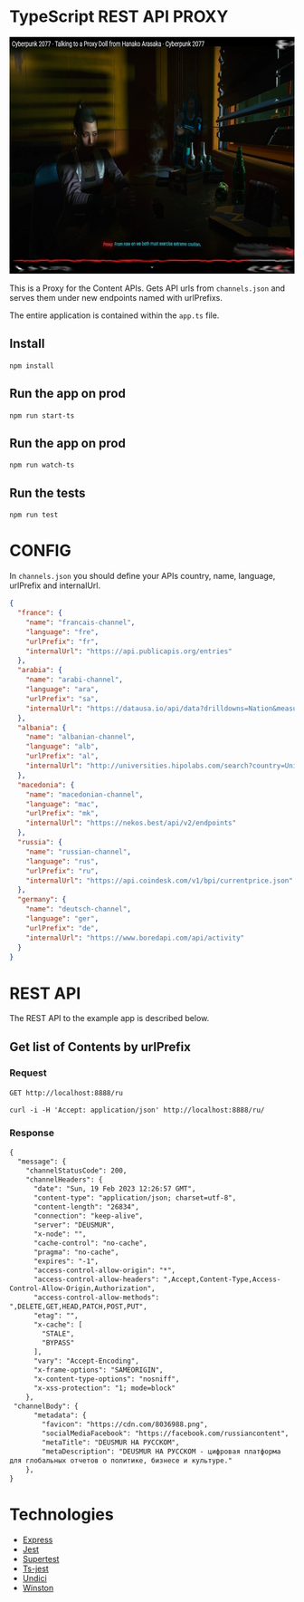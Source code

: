 # TypeScript REST API PROXY

<img src="./proxy-thumbnail.jpg" alt="CYBERPUNK PROXY" style="height: 418px; width:800px;"/>

This is a Proxy for the Content APIs. Gets API urls from `channels.json` and serves them under new endpoints named with urlPrefixs.

The entire application is contained within the `app.ts` file.


## **Install**

    npm install

## Run the app on prod

    npm run start-ts

## Run the app on prod

    npm run watch-ts

## Run the tests

    npm run test

# CONFIG

In `channels.json` you should define your APIs country, name, language, urlPrefix and internalUrl.


```json
{
  "france": {
    "name": "francais-channel",
    "language": "fre",
    "urlPrefix": "fr",
    "internalUrl": "https://api.publicapis.org/entries"
  },
  "arabia": {
    "name": "arabi-channel",
    "language": "ara",
    "urlPrefix": "sa",
    "internalUrl": "https://datausa.io/api/data?drilldowns=Nation&measures=Population"
  },
  "albania": {
    "name": "albanian-channel",
    "language": "alb",
    "urlPrefix": "al",
    "internalUrl": "http://universities.hipolabs.com/search?country=United+States"
  },
  "macedonia": {
    "name": "macedonian-channel",
    "language": "mac",
    "urlPrefix": "mk",
    "internalUrl": "https://nekos.best/api/v2/endpoints"
  },
  "russia": {
    "name": "russian-channel",
    "language": "rus",
    "urlPrefix": "ru",
    "internalUrl": "https://api.coindesk.com/v1/bpi/currentprice.json"
  },
  "germany": {
    "name": "deutsch-channel",
    "language": "ger",
    "urlPrefix": "de",
    "internalUrl": "https://www.boredapi.com/api/activity"
  }
}

```


# REST API

The REST API to the example app is described below.

## Get list of Contents by urlPrefix

### Request

`GET http://localhost:8888/ru`

    curl -i -H 'Accept: application/json' http://localhost:8888/ru/

### Response

```console
{
  "message": {
    "channelStatusCode": 200,
    "channelHeaders": {
      "date": "Sun, 19 Feb 2023 12:26:57 GMT",
      "content-type": "application/json; charset=utf-8",
      "content-length": "26834",
      "connection": "keep-alive",
      "server": "DEUSMUR",
      "x-node": "",
      "cache-control": "no-cache",
      "pragma": "no-cache",
      "expires": "-1",
      "access-control-allow-origin": "*",
      "access-control-allow-headers": ",Accept,Content-Type,Access-Control-Allow-Origin,Authorization",
      "access-control-allow-methods": ",DELETE,GET,HEAD,PATCH,POST,PUT",
      "etag": "",
      "x-cache": [
        "STALE",
        "BYPASS"
      ],
      "vary": "Accept-Encoding",
      "x-frame-options": "SAMEORIGIN",
      "x-content-type-options": "nosniff",
      "x-xss-protection": "1; mode=block"
    },
 "channelBody": {
      "metadata": {
        "favicon": "https://cdn.com/8036988.png",
        "socialMediaFacebook": "https://facebook.com/russiancontent",
        "metaTitle": "DEUSMUR НА РУССКОМ",
        "metaDescription": "DEUSMUR НА РУССКОМ - цифровая платформа для глобальных отчетов о политике, бизнесе и культуре."
    },
}
```

# Technologies

* [Express](https://www.npmjs.com/package/express)
* [Jest](https://www.npmjs.com/package/jest)
* [Supertest](https://www.npmjs.com/package/express)
* [Ts-jest](https://www.npmjs.com/package/ts-jest)
* [Undici](https://www.npmjs.com/package/undici)
* [Winston](https://www.npmjs.com/package/winston)
